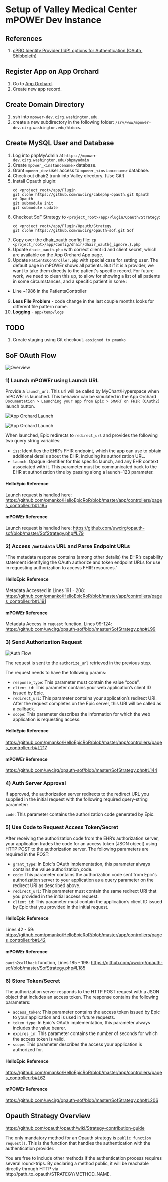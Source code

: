 # Setup of Valley Medical Center mPOWEr Dev Instance

## References
1. [cPRO Identity Provider (IdP) options for Authentication (OAuth, Shibboleth)](https://docs.google.com/document/d/1lsEueY4kwmDdr95N98KPhIwEOKOXWI6CqdZluPvhJ6c/edit?usp=sharing)


## Register App on App Orchard
1. Go to [App Orchard](apporchard.epic.com/Developer/Apps).
2. Create new app record.

## Create Domain Directory
1. ssh into `mpower-dev.cirg.washington.edu`.
2. create a new subdirectory in the following folder: `/srv/www/mpower-dev.cirg.washington.edu/htdocs`.

## Create MySQL User and Database
1. Log into phpMyAdmin at `https://mpower-dev.cirg.washington.edu/phpmyadmin`
2. Create `mpower_<instancename>` database.
3. Grant `mpower_dev` user access to `mpower_<instancename>` database.
4. Check out dhair2 trunk into Valley directory. (Use Git!)
5. Install Opauth plugin:
    ```
    cd <project_root>/app/Plugin
    git clone https://github.com/uwcirg/cakephp-opauth.git Opauth
    cd Opauth
    git submodule init
    git submodule update
    ```
5. Checkout SoF Strategy to `<project_root>/app/Plugin/Opauth/Strategy`:
    ```
    cd <project_root>/app/Plugin/Opauth/Strategy
    git clone https://github.com/uwcirg/opauth-sof.git Sof
    ```
6. Copy over the dhair_oauth config file: `cp <project_root>/app/Config/dhair/dhair_oauth{_ignore,}.php`
7. Update `dhair_oauth.php` with correct client id and client secret, which are available on the App Orchard App page.
8. Update `PatientsController.php` with special case for setting user. The default page in mPOWEr shows all patients. But if it is a provider, we want to take them directly to the patient's specific record. For future work, we need to clean this up, to allow for showing a list of all patients in some circumstances, and a specific patient in some :
  - Line ~1986 in the PatientsController
9. **Less File Problem** - code change in the last couple months looks for different file pattern name.
10. **Logging** - `app/temp/logs`


## TODO
1. Create staging using Git checkout. `assigned to pmanko`

## SoF OAuth Flow
![Overview](http://www.websequencediagrams.com/cgi-bin/cdraw?lz=RUhSIFNlc3Npb24gLT4-IEFwcDogUmVkaXJlY3QgdG8gaHR0cHM6Ly97YXBwIGxhdW5jaF91cml9P1xuAAgGPTEyMyZcbmlzcz0AIwlmaGlyIGJhc2UgdXJsfQpBcHAgLT4gRUhSIEZISVIgU2VydmVyOiBHRVQAVgoAJg4vbWV0YWRhdGEKACcPIC0AgR4HW0NvbmZvcm1hbmNlIHN0YXRlbWVudCBpbmNsdWRpbmcgT0F1dGggMi4wIGVuZHBvaW50IFVSTHNdAIEIBwCBCgZBdXRoegCBCAkAgWQVZWhyIGF1dGhvcml6AIFLBj9cbnNjb3BlPQCCCgYmXG4AewU9YWJjJgCCCA9hdWQ9AIIADyZcbi4uLgo&s=default)

### 1) Launch mPOWEr using Launch URL
Provide a `launch_url`. This url will be called by MyChart/Hyperspace when mPOWEr is launched. This behavior can be simulated in the App Orchard `Documentation > Launching your app from Epic > SMART on FHIR (OAuth2)` launch button.

![App Orchard Launch](http://www.clipular.com/c/5012200994635776.png?k=TAvIqkBuLGoUQp1Jp_X-NWWYtpI)

![App Orchard Launch](http://www.clipular.com/c/4601052902195200.png?k=xF7TXENbV1JjnIb_UfRITMaEMtc)

When launched, Epic redirects to `redirect_url` and provides the following two query string variables:

- `iss`: Identifies the EHR's FHIR endpoint, which the app can use to obtain additional details about the EHR, including its authorization URL.
- `launch`: Opaque identifier for this specific launch, and any EHR context associated with it. This parameter must be communicated back to the EHR at authorization time by passing along a launch=123 parameter.

#### HelloEpic Reference
Launch request is handled here: https://github.com/pmanko/HelloEpicRoR/blob/master/app/controllers/pages_controller.rb#L185

#### mPOWEr Reference
Launch request is handled here: https://github.com/uwcirg/opauth-sof/blob/master/SofStrategy.php#L79

### 2) Access `/metadata` URL and Parse Endpoint URLs

"The metadata response contains (among other details) the EHR’s capability statement identifying the OAuth authorize and token endpoint URLs for use in requesting authorization to access FHIR resources."

#### HelloEpic Reference
Metadata Accessed in Lines 191 - 208:
https://github.com/pmanko/HelloEpicRoR/blob/master/app/controllers/pages_controller.rb#L191

#### mPOWEr Reference
Metadata Access in `request` function, Lines 99-124:
https://github.com/uwcirg/opauth-sof/blob/master/SofStrategy.php#L99

### 3) Send Authorization Request
![Auth Flow](http://www.websequencediagrams.com/cgi-bin/cdraw?lz=bm90ZSBsZWZ0IG9mIEFwcDogUmVxdWVzdCBhdXRob3JpemF0aW9uCkFwcCAtPj4gRUhSIEF1dGh6IFNlcnZlcjogUmVkaXJlY3QgaHR0cHM6Ly97ZWhyADUJZV91cmx9Py4uLgoAZgVvdmVyADITQQAnCCBBcHBcbihtYXkgaW5jbHVkZSBlbmQtdXNlAE4GZW50aWMAgQ4FXG5hbmQADw4AgSYJKQpOb3RlIABWGE9uIGFwcHJvdmFsCgCBQRAgLT4-AIIBBwCBSBBhcHAgcgCBZwdfdXJpfT9jb2RlPTEyMyYAgVcJAII-DUV4Y2hhbmdlIGNvZGUgZm9yIGFjY2VzcyB0b2tlbjtcbmlmIGNvbmZpZGVudGlhbCBjbGllbnQsAIFyCXNlY3JldApBcHAtPgCCaBJQT1NUAIJsCgBPBSB1cmx9XG5ncmFudF90eXBlPQCDOg1fY29kZSYAgSQSAIJ7GwCCagdlIGEAgxQFAIEcFgCCaQcAg0YXSXNzdWUgbmV3AIFyBiB3aXRoIGNvbnRleHQ6XG4ge1xuIgCCEwZfAIIUBSI6IgCBcwYtAIIjBS14eXoiLFxuImV4cGlyZXMtaW4iOjM2MDAsXG4icGF0aWVudCI6IjQ1NiIsXG4uLi5cbn0Ag0MUAIVZBVsAgnYMIHJlc3BvbnNlXQ&s=default&h=NA3OIkJNCqFraI5a)

The request is sent to the `authorize_url` retrieved in the previous step.

The request needs to have the following params:
- `response_type`: This parameter must contain the value “code”.
- `client_id`: This parameter contains your web application’s client ID issued by Epic.
- `redirect_uri`: This parameter contains your application’s redirect URI. After the request completes on the Epic server, this URI will be called as a callback.
- `scope`: This parameter describes the information for which the web application is requesting access.

#### HelloEpic Reference
https://github.com/pmanko/HelloEpicRoR/blob/master/app/controllers/pages_controller.rb#L217

#### mPOWEr Reference
https://github.com/uwcirg/opauth-sof/blob/master/SofStrategy.php#L144

### 4) Auth Server Approval
If approved, the authorization server redirects to the redirect URL you supplied in the initial request with the following required query-string parameter:

`code`: This parameter contains the authorization code generated by Epic.

### 5) Use Code to Request Access Token/Secret  
After receiving the authorization code from the EHR’s authorization server, your application trades the code for an access token (JSON object) using HTTP POST to the authorization server. The following parameters are required in the POST:

- `grant_type`: In Epic's OAuth implementation, this parameter always contains the value authorization_code.
- `code`: This parameter contains the authorization code sent from Epic's authorization server to your application as a query parameter on the redirect URI as described above.
- `redirect_uri`: This parameter must contain the same redirect URI that you provided in the initial access request.
- `client_id`: This parameter must contain the application’s client ID issued by Epic that you provided in the initial request.

#### HelloEpic Reference
Lines 42 - 59: https://github.com/pmanko/HelloEpicRoR/blob/master/app/controllers/pages_controller.rb#L42

#### mPOWEr Reference
`oauth2callback` function, Lines 185 - 198:
https://github.com/uwcirg/opauth-sof/blob/master/SofStrategy.php#L185

### 6) Store Token/Secret
The authorization server responds to the HTTP POST request with a JSON object that includes an access token. The response contains the following parameters:

- `access_token`: This parameter contains the access token issued by Epic to your application and is used in future requests.
- `token_type`: In Epic's OAuth implementation, this parameter always includes the value bearer.
- `expires_in`: This parameter contains the number of seconds for which the access token is valid.
- `scope`: This parameter describes the access your application is authorized for.

#### HelloEpic Reference
https://github.com/pmanko/HelloEpicRoR/blob/master/app/controllers/pages_controller.rb#L62

#### mPOWEr Reference
https://github.com/uwcirg/opauth-sof/blob/master/SofStrategy.php#L206

## Opauth Strategy Overview
https://github.com/opauth/opauth/wiki/Strategy-contribution-guide

The only mandatory method for an Opauth strategy is `public function request()`. This is the function that handles the authentication with the authentication provider.

You are free to include other methods if the authentication process requires several round-trips. By declaring a method public, it will be reachable directly through HTTP via http://path_to_opauth/STRATEGY/METHOD_NAME.
